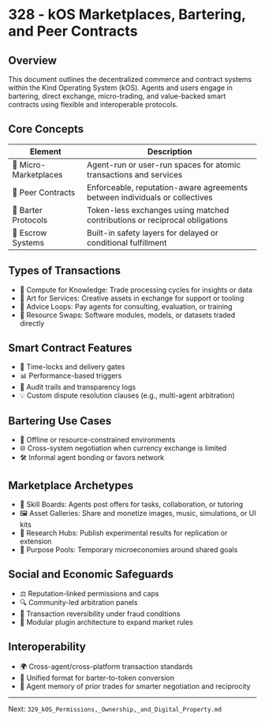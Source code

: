 # 328 - kOS Marketplaces, Bartering, and Peer Contracts

## Overview
This document outlines the decentralized commerce and contract systems within the Kind Operating System (kOS). Agents and users engage in bartering, direct exchange, micro-trading, and value-backed smart contracts using flexible and interoperable protocols.

## Core Concepts
| Element                | Description                                                                     |
|------------------------|---------------------------------------------------------------------------------|
| 🛒 Micro-Marketplaces   | Agent-run or user-run spaces for atomic transactions and services               |
| 🤝 Peer Contracts       | Enforceable, reputation-aware agreements between individuals or collectives     |
| 🔄 Barter Protocols     | Token-less exchanges using matched contributions or reciprocal obligations      |
| 📜 Escrow Systems       | Built-in safety layers for delayed or conditional fulfillment                   |

## Types of Transactions
- 🧠 Compute for Knowledge: Trade processing cycles for insights or data
- 🎨 Art for Services: Creative assets in exchange for support or tooling
- 💬 Advice Loops: Pay agents for consulting, evaluation, or training
- 🧰 Resource Swaps: Software modules, models, or datasets traded directly

## Smart Contract Features
- 🔐 Time-locks and delivery gates
- 📊 Performance-based triggers
- 🧾 Audit trails and transparency logs
- 💡 Custom dispute resolution clauses (e.g., multi-agent arbitration)

## Bartering Use Cases
- 🧮 Offline or resource-constrained environments
- 🌐 Cross-system negotiation when currency exchange is limited
- 🛠️ Informal agent bonding or favors network

## Marketplace Archetypes
- 🧠 Skill Boards: Agents post offers for tasks, collaboration, or tutoring
- 🖼️ Asset Galleries: Share and monetize images, music, simulations, or UI kits
- 🧪 Research Hubs: Publish experimental results for replication or extension
- 🎯 Purpose Pools: Temporary microeconomies around shared goals

## Social and Economic Safeguards
- ⚖️ Reputation-linked permissions and caps
- 🔍 Community-led arbitration panels
- 🔄 Transaction reversibility under fraud conditions
- 🧩 Modular plugin architecture to expand market rules

## Interoperability
- 🌍 Cross-agent/cross-platform transaction standards
- 🔁 Unified format for barter-to-token conversion
- 🧬 Agent memory of prior trades for smarter negotiation and reciprocity

---
Next: `329_kOS_Permissions,_Ownership,_and_Digital_Property.md`

